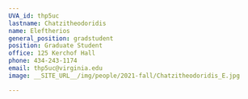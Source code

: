 ```yaml
---
UVA_id: thp5uc
lastname: Chatzitheodoridis
name: Eleftherios
general_position: gradstudent
position: Graduate Student
office: 125 Kerchof Hall
phone: 434-243-1174 
email: thp5uc@virginia.edu
image: __SITE_URL__/img/people/2021-fall/Chatzitheodoridis_E.jpg

---
```

